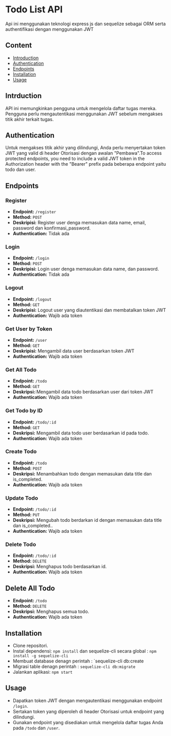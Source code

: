 # Todo List API

Api ini menggunakan teknologi express js dan sequelize sebagai ORM serta authentifikasi dengan menggunakan JWT

## Content

- [Introduction](#introduction)
- [Authentication](#authentication)
- [Endpoints](#endpoints)
- [Installation](#installation)
- [Usage](#usage)

## Intrduction

API ini memungkinkan pengguna untuk mengelola daftar tugas mereka. Pengguna perlu mengautentikasi menggunakan JWT sebelum mengakses titik akhir terkait tugas.

## Authentication

Untuk mengakses titik akhir yang dilindungi, Anda perlu menyertakan token JWT yang valid di header Otorisasi dengan awalan "Pembawa".To access protected endpoints, you need to include a valid JWT token in the Authorization header with the "Bearer" prefix pada beberapa endpoint yaitu todo dan user.

## Endpoints

### Register

- **Endpoint:** `/register`
- **Method:** `POST`
- **Deskripisi:** Register user denga memasukan data name, email, password dan konfirmasi_password.
- **Authentication:** Tidak ada

### Login

- **Endpoint:** `/login`
- **Method:** `POST`
- **Deskripisi:** Login user denga memasukan data name, dan password.
- **Authentication:** Tidak ada

### Logout

- **Endpoint:** `/logout`
- **Method:** `GET`
- **Deskripisi:** Logout user yang diautentikasi dan membatalkan token JWT
- **Authentication:** Wajib ada token

### Get User by Token

- **Endpoint:** `/user`
- **Method:** `GET`
- **Deskripisi:** Mengambil data user berdasarkan token JWT
- **Authentication:** Wajib ada token

### Get All Todo

- **Endpoint:** `/todo`
- **Method:** `GET`
- **Deskripsi:**:Mengambil data todo berdasarkan user dari token JWT
- **Authentication:** Wajib ada token

### Get Todo by ID

- **Endpoint:** `/todo/:id`
- **Method:** `GET`
- **Deskripsi:** Mengambil data todo user berdasarkan id pada todo.
- **Authentication:** Wajib ada token

### Create Todo

- **Endpoint:** `/todo`
- **Method:** `POST`
- **Deskripsi:** Menambahkan todo  dengan  memasukan data title dan is_completed.
- **Authentication:** Wajib ada token

### Update Todo

- **Endpoint:** `/todo/:id`
- **Method:** `PUT`
- **Deskripsi:** Mengubah todo berdarkan id dengan  memasukan data title dan is_completed..
- **Authentication:** Wajib ada token

### Delete Todo

- **Endpoint:** `/todo/:id`
- **Method:** `DELETE`
- **Deskripsi:** Menghapus todo berdasarkan id.
- **Authentication:** Wajib ada token

## Delete All Todo

- **Endpoint:** `/todo`
- **Method:** `DELETE`
- **Deskripsi:** Menghapus semua todo.
- **Authentication:** Wajib ada token

## Installation

* Clone repositori.
* Instal dependensi: `npm install` dan sequelize-cli secara global : `npm install -g sequelize-cli`
* Membuat database denagn perintah : `sequelize-cli db:create
* Migrasi table denagn perintah : `sequelize-cli db:migrate`
* Jalankan aplikasi: `npm start`

## Usage

* Dapatkan token JWT dengan mengautentikasi menggunakan endpoint `/login`.
* Sertakan token yang diperoleh di header Otorisasi untuk endpoint yang dilindungi.
* Gunakan endpoint yang disediakan untuk mengelola daftar tugas Anda pada `/todo` dan `/user`.
